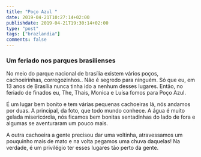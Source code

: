 ```yaml
---
title: "Poço Azul "
date: 2019-04-21T10:27:14+02:00
publishdate: 2019-04-21T19:30:14+02:00
type: "post"
tags: ["brazlandia"]
comments: false
---
```

### Um feriado nos parques brasilienses

No meio do parque nacional de brasília existem vários poços, cachoeirinhas, corregozinhos.. Não é segredo para ninguém. Só que eu, em 13 anos de Brasília nunca tinha ido a nenhum desses lugares. Então, no feriado de finados eu, The, Thais, Monica e Luísa fomos para Poço Azul. 

É um lugar bem bonito e tem várias pequenas cachoeiras lá, nós andamos por duas. A principal, da foto, que todo mundo conhece. A água é muito gelada misericórdia, nós ficamos bem bonitas sentadinhas do lado de fora e algumas se aventuraram um pouco mais. 

A outra cachoeira a gente precisou dar uma voltinha, atravessamos um pouquinho mais de mato e na volta pegamos uma chuva daquelas! Na verdade, é um privilégio ter esses lugares tão perto da gente.